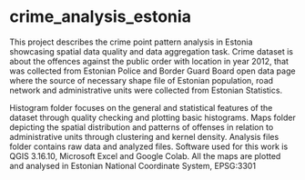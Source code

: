 # crime_analysis_estonia

This project describes the crime point pattern analysis in Estonia showcasing spatial data quality and data aggregation task. Crime dataset is about the offences against the public order with location in year 2012, that was collected from Estonian Police and Border Guard Board open data page where the source of necessary shape file of Estonian population, road network and administrative units were collected from Estonian Statistics.

Histogram folder focuses on the general and statistical features of the dataset through quality checking and plotting basic histograms. 
Maps folder depicting the spatial distribution and patterns of offenses in relation to administrative units through clustering and kernel density. 
Analysis files folder contains raw data and analyzed files. Software used for this work is QGIS 3.16.10, Microsoft Excel and Google Colab. 
All the maps are plotted and analysed in Estonian National Coordinate System, EPSG:3301

